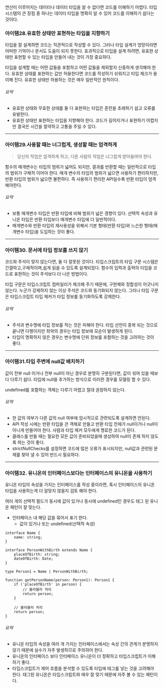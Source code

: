 연산이 이루어지는 데이터나 데이터 타입을 알 수 없다면 코드를 이해하기 어렵다. 타입 시스템의 큰 장점 중 하나는 데이터 타입을 명확히 알 수 있어 코드를 이해하기 쉽다는 것이다.

### 아이템28.유효한 상태만 표현하는 타입을 지향하기

타입을 잘 설계하면 코드는 직관적으로 작성할 수 있다. 그러나 타입 설계가 엉망이라면 어떠한 기억이나 문서도 도움이 되지 못한다. 효과적으로 타입을 설계 하려면, 유효한 상태만 표현할 수 있는 타입을 만들어 내는 것이 가장 중요하다.

타입을 설계할 때는 어떤 값들을 포함하고 어떤 값들을 제외할지 신중하게 생각해야 한다. 유효한 상태를 표현하는 값만 허용한다면 코드를 작성하기 쉬워지고 타입 체크가 용이해 진다. 유효한 상태만 허용하는 것은 매우 일반적인 원칙이다.

###### 요약
- 유효한 상태와 무효한 상태를 둘 다 표현하는 타입은 혼란을 초래하기 쉽고 오류를 유발한다.
- 유효한 상태만 표현하는 타입을 지향해야 한다. 코드가 길어지거나 표현하기 어렵지만 결국은 시간을 절약하고 고통을 주일 수 있다.
---
### 아이템29.사용할 때는 너그럽게, 생성할 때는 엄격하게

> 당신의 작업은 엄격하게 하고, 다른 사람의 작업은 너그럽게 받아들여야 한다.

함수의 매개변수는 타입의 범위가 넓어도 되지만, 결과를 반환할 때는 일반적으로 타입의 범위가 구체적 이어야 한다. 매개 변수의 타입의 범위가 넓으면 사용하기 편리하지만, 반환 타입의 범위가 넓으면 불편하다. 즉 사용하기 편리한 API일수록 반환 타입이 엄격해야한다.

###### 요약
- 보통 매개변수 타입은 반환 타입에 비해 범위가 넓은 경향이 있다. 선택적 속성과 유니온 타입은 반환 타입보다 매개변수 타입에 더 일반적이다.
- 매개변수와 반환 타입의 재사용성을 위해서 기본 형태(반환 타입)와 느슨한 형태(매개변수 타입)을 도입하는 것이 좋다.
---
### 아이템30. 문서에 타입 정보를 쓰지 않기

코드와 주석이 맞지 않는다면, 둘 다 잘못된 것이다.
타입스크립트의 타입 구문 시스템은 간결하고,구체적이며,쉽게 읽을 수 있도록 설계되었다. 함수의 입력과 출력의 타입을 코드로 표현하는 것이 주석보다 더 나은 방법이다.

타입 구문은 타입스크립트 컴파일러가 체크해 주기 때문에, 구현체와 정합성이 어긋나지 않는다.
누군가 강제하지 않는 이상 주석은 코드와 동기화되지 않는다. 그러나 타입 구문은 타입스크립트 타입 체커가 타입 정보를 동기화하도록 강제한다.

###### 요약
- 주석과 변수명에 타입 정보를 적는 것은 피해야 한다. 타입 선언이 중복 되는 것으로 끝나면 다행이지만 최악의 경우는 타입 정보에 모순이 발생하게 된다.
- 타입이 명확하지 않은 경우는 변수명에 단위 정보를 포함하는 것을 고려하는 것이 좋다.
---
### 아이템31.타입 주변에 null값 배치하기

값이 전부 null 이거나 전부 null이 아닌 경우로 분명히 구분된다면, 값이 섞여 있을 때보다 다루기 쉽다. 타입에 null을 추가하는 방식으로 이러한 경우를 모델링 할 수 있다.

undefined를 포함하는 객체는 다루기 어렵고 절대 권장하지 않는다.

###### 요약
- 한 값의 여부가 다른 값의 null 여부에 암시적으로 관련되도록 설계하면 안된다.
- API 작성 시에는 반환 타입을 큰 객체로 만들고 반환 타입 전체가 null이거나 null이 아니게 만들어야 한다. 사람과 타입 체커 모두에게 명료한 코드가 된다.
- 클래스를 만들 때는 필요한 모든 값이 준비되었을때 생성하여 null이 존재 하지 않도록 하는 것이 좋다.
- strictNullChecks를 설정하면 코드에 많은 오류가 표시되지만, null값과 관련된 문제를 찾아 낼 수 있어 반드시 필요하다.
---
### 아이템32. 유니온의 인터페이스보다는 인터페이스의 유니온을 사용하기

유니온 타입의 속성을 가지는 인터페이스를 작성 중이라면, 혹시 인터페이스의 유니온 타입을 사용하는게 더 알맞지 않을지 검토 해야 한다.

여러 개의 선택적 필드가 동시에 값이 있거나 동시에 undefined인 경우도 태그 된 유니온 패턴이 잘 맞는다.
- 인터페이스 내 해당 값을 묶어서 표기 한다.
	- 값이 있거나 또는 undefined(선택적 속성)

```
interface Name {  
	name: string;  
}  
  
interface PersonWithBirth extends Name {  
	placeOfBirth: string;  
	dateOfBirth: Date;  
}  
  
type Person1 = Name | PersonWithBirth;  
  
function getPersonName(person: Person1): Person1 {  
	if ('placeOfBirth' in person) {
		// 블라블라 처리  
		return person;  
	}
	
	// 블라블라 처리  
	return person;  
}
```

###### 요약
- 유니온 타입의 속성을 여러 개 가지는 인터페이스에서는 속성 간의 관계가 분명하지 않기 때문에 실수가 자주 발생하므로 주의햐야 한다.
- 유니온의 인터페이스 보다 인터페이스 유니온이 더 정확하고 타입스크립트가 이해하기 좋다.
- 타입스크립트가 제어 흐름을 분석할 수 있도록 타입에 태그를 넣는 것을 고려해야 한다. 태그된 유니온은 타입스크립트와 매우 잘 맞기 때문에 자주 볼 수 있는 패턴이다.
